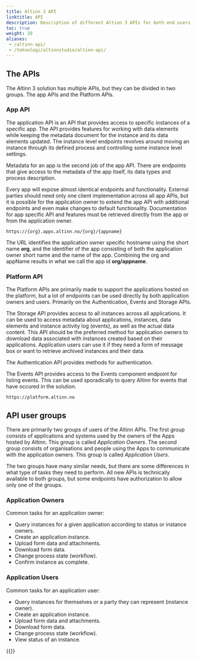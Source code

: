 ```yaml
---
title: Altinn 3 API
linktitle: API
description: Description of different Altinn 3 APIs for both end users and application owners.
toc: true
weight: 20
aliases:
 - /altinn-api/
 - /teknologi/altinnstudio/altinn-api/
---
```


## The APIs

The Altinn 3 solution has multiple APIs, but they can be divided in two groups. The app APIs and the Platform APIs.

### App API

The application API is an API that provides access to specific instances of a specific app. The API provides features for working with data elements while keeping the metadata document for the instance and its data elements updated. The instance level endpoints revolves around moving an instance through its defined process and controlling some instance level settings.

Metadata for an app is the second job of the app API. There are endpoints that give access to the metadata of the app itself, its data types and process description.

Every app will expose almost identical endpoints and functionality. External parties should need only one client implementation across all app APIs, but it is possible for the application owner to extend the app API with additional endpoints and even make changes to default functionality. Documentation for app specific API and features must be retrieved directly from the app or from the application owner. 

```http
https://{org}.apps.altinn.no/{org}/{appname}
```

The URL identifies the application owner specific hostname using the short name **org**, and the identifier of the app consisting of both the application owner short name and the name of the app. Combining the org and appName results in what we call the app id **org/appname**. 

### Platform API

The Platform APIs are primarily made to support the applications hosted on the platform, but a lot of endpoints can be used directly by both application owners and users. Primarily on the Authentication, Events and Storage APIs.

The Storage API provides access to all instances across all applications. It can be used to access metadata about applications, instances, data elements and instance activity log (events), as well as the actual data content. This API should be the preferred method for application owners to download data associated with instances created based on their applications. Application users can use it if they need a form of message box or want to retrieve archived instances and their data.

The Authentication API provides methods for authentication.

The Events API provides access to the Events component endpoint for listing events. This can be used sporadically to query Altinn for events that have occured in the solution. 

```http
https://platform.altinn.no
```

## API user groups

There are primarily two groups of users of the Altinn APIs. The first group consists of applications and systems used by the owners of the Apps hosted by Altinn. This group is called *Application Owners*. The second group consists of organisations and people using the Apps to communicate with the application owners. This group is called *Application Users*. 

The two groups have many similar needs, but there are some differences in what type of tasks they need to perform. All new APIs is technically available to both groups, but some endpoints have authorization to allow only one of the groups.

### Application Owners

Common tasks for an application owner:

- Query instances for a given application according to status or instance owners.
- Create an application instance.
- Upload form data and attachments.
- Download form data.
- Change process state (workflow).
- Confirm instance as complete.

### Application Users

Common tasks for an application user:

- Query instances for themselves or a party they can represent (instance owner).
- Create an application instance.
- Upload form data and attachments.
- Download form data.
- Change process state (workflow).
- View status of an instance.

{{<children />}}